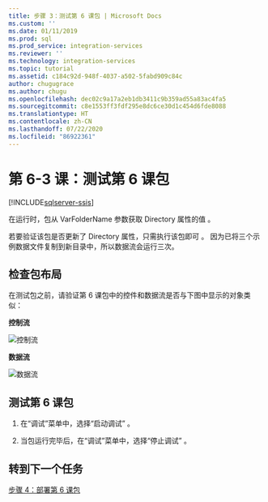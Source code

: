 ```yaml
---
title: 步骤 3：测试第 6 课包 | Microsoft Docs
ms.custom: ''
ms.date: 01/11/2019
ms.prod: sql
ms.prod_service: integration-services
ms.reviewer: ''
ms.technology: integration-services
ms.topic: tutorial
ms.assetid: c184c92d-948f-4037-a502-5fabd909c84c
author: chugugrace
ms.author: chugu
ms.openlocfilehash: dec02c9a17a2eb1db3411c9b359ad55a83ac4fa5
ms.sourcegitcommit: c8e1553ff3fdf295e8dc6ce30d1c454d6fde8088
ms.translationtype: HT
ms.contentlocale: zh-CN
ms.lasthandoff: 07/22/2020
ms.locfileid: "86922361"
---
```

# <a name="lesson-6-3-test-the-lesson-6-package"></a>第 6-3 课：测试第 6 课包

[!INCLUDE[sqlserver-ssis](../includes/applies-to-version/sqlserver-ssis.md)]


在运行时，包从 VarFolderName 参数获取 Directory 属性的值   。  
  
若要验证该包是否更新了 Directory 属性，只需执行该包即可  。 因为已将三个示例数据文件复制到新目录中，所以数据流会运行三次。
  
## <a name="check-the-package-layout"></a>检查包布局  
在测试包之前，请验证第 6 课包中的控件和数据流是否与下图中显示的对象类似：   
  
**控制流**  
  
![控制流](../integration-services/media/task4lesson2control.gif "控制流")  
  
**数据流**  
  
![数据流](../integration-services/media/task5lesson5data.gif "数据流")  
  
## <a name="test-the-lesson-6-package"></a>测试第 6 课包  
  
1.  在“调试”菜单中，选择“启动调试”   。  
  
2.  当包运行完毕后，在“调试”菜单中，选择“停止调试”   。  
  
## <a name="go-to-next-task"></a>转到下一个任务
[步骤 4：部署第 6 课包](../integration-services/lesson-6-4-deploying-the-lesson-6-package.md)  
  
  
  
